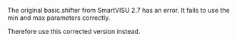 The original basic.shifter from SmartVISU 2.7 has an error. It fails to use the min and max parameters correctly.

Therefore use this corrected version instead.
